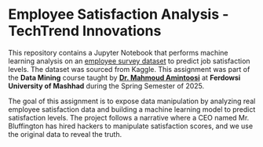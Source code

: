 # Employee Satisfaction Analysis - TechTrend Innovations

This repository contains a Jupyter Notebook that performs machine learning analysis on an [employee survey dataset](https://www.kaggle.com/datasets/lainguyn123/employee-survey/data) to predict job satisfaction levels. The dataset was sourced from Kaggle. This assignment was part of the **Data Mining** course taught by [**Dr. Mahmoud Amintoosi**](https://github.com/mamintoosi) at **Ferdowsi University of Mashhad** during the Spring Semester of 2025.

The goal of this assignment is to expose data manipulation by analyzing real employee satisfaction data and building a machine learning model to predict satisfaction levels. The project follows a narrative where a CEO named Mr. Bluffington has hired hackers to manipulate satisfaction scores, and we use the original data to reveal the truth.
